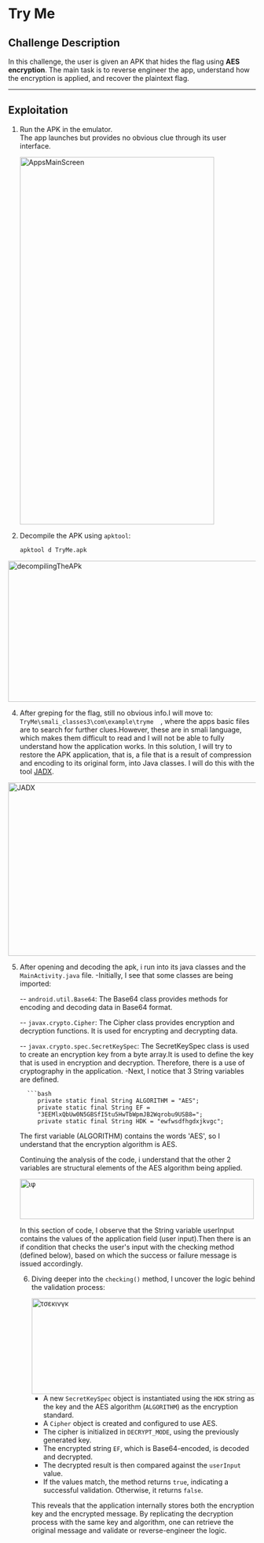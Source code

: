 # Try Me

## Challenge Description

In this challenge, the user is given an APK that hides the flag using **AES encryption**. The main task is to reverse engineer the app, understand how the encryption is applied, and recover the plaintext flag.

---

## Exploitation

1. Run the APK in the emulator.  
   The app launches but provides no obvious clue through its user interface.

   
    <img width="395" height="748" alt="AppsMainScreen" src="https://github.com/user-attachments/assets/7a643b74-b507-49d4-8598-273eea7afa40" />

3. Decompile the APK using `apktool`:
   ```bash
   apktool d TryMe.apk
<img width="935" height="287" alt="decompilingTheAPk" src="https://github.com/user-attachments/assets/7feca669-50f6-4dfe-8704-c08874783e59" />

4. After greping for the flag, still no obvious info.I will move to: `TryMe\smali_classes3\com\example\tryme 
`, where the apps basic files are to search for further clues.However, these are in smali language, which makes them difficult to read and I will not be able to fully understand how the application works. In this solution, I will try to restore the APK application, that is, a file that is a result of compression and encoding to its original form, into Java classes. I will do this with the tool [JADX](https://github.com/skylot/jadx).
<img width="620" height="353" alt="JADX" src="https://github.com/user-attachments/assets/a6e08c17-664d-4135-8708-17f42df9f749" />

5. After opening and decoding the apk, i run into its java classes and the `MainActivity.java` file.
   -Initially, I see that some classes are being imported:
   
      -- `android.util.Base64`: The Base64 class provides methods for encoding and decoding data in Base64 format.

      -- `javax.crypto.Cipher`: The Cipher class provides encryption and decryption functions. It is used for encrypting and            decrypting data.

      -- `javax.crypto.spec.SecretKeySpec`:
            The SecretKeySpec class is used to create an encryption key from a byte array.It is used to                                  define the key that is used in encryption and decryption. Therefore, there is a use of cryptography in the                   application.
   -Next, I notice that 3 String  variables are defined.

         ```bash
            private static final String ALGORITHM = "AES"; 
            private static final String EF = 
            "3EEMlxQbUw0N5GBSfI5tu5HwTbWpmJB2Wqrobu9USB8="; 
            private static final String HDK = "ewfwsdfhgdxjkvgc";
   
   The first variable (ALGORITHM) contains the words 'AES', so I understand that the encryption algorithm is AES.
   
   Continuing the analysis of the code, i understand that the other 2 variables are structural elements of the AES algorithm    being applied.
   
   <img width="476" height="82" alt="ιφ" src="https://github.com/user-attachments/assets/8994b8fd-00f1-4439-8c87-               fd7da6fc0b21" />
   
   In this section of code, I observe that the String variable userInput contains the values of the application field (user     input).Then there is an if condition that checks the user's input with the checking method (defined below), based on         which the success or failure message is issued accordingly.

   6. Diving deeper into the `checking()` method, I uncover the logic behind the validation process:


      <img width="753" height="195" alt="τσεκινγκ" src="https://github.com/user-attachments/assets/5d5b31ce-35e8-4a51-ade0-edc520ca14a7" />


      - A new `SecretKeySpec` object is instantiated using the `HDK` string as the key and the AES algorithm (`ALGORITHM`)          as the encryption standard.
      - A `Cipher` object is created and configured to use AES.
      - The cipher is initialized in `DECRYPT_MODE`, using the previously generated key.
      - The encrypted string `EF`, which is Base64-encoded, is decoded and decrypted.
      - The decrypted result is then compared against the `userInput` value.
      - If the values match, the method returns `true`, indicating a successful validation. Otherwise, it returns `false`.

      This reveals that the application internally stores both the encryption key and the encrypted message. By replicating          the decryption process with the same key and algorithm, one can retrieve the original message and validate or                reverse-engineer the logic.

   
   

